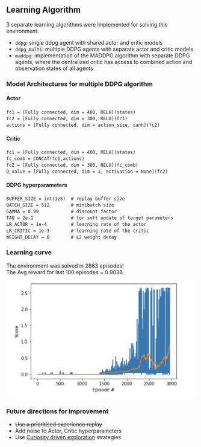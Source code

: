 ## Learning Algorithm

3 separate learning algorithms were implemented for solving this environment.
* `ddpg`: single ddpg agent with shared actor and critic models
* `ddpg_multi`: multiple DDPG agents with separate actor and critic models
* `maddpg`: implementation of the MADDPG algorithm with separate DDPG agents, where the centralized critic has access to combined action and observation states of all agents

### Model Architectures for multiple DDPG algorithm

#### Actor

`fc1 = [Fully connected, dim = 400, RELU](states)`       
`fc2 = [Fully connected, dim = 300, RELU](fc1)`        
`actions = [Fully connected, dim = action_size, tanh](fc2)`      

#### Critic

`fc1 = [Fully connected, dim = 400, RELU](states)`    
`fc_comb = CONCAT(fc1,actions)`   
`fc2 = [Fully connected, dim = 300, RELU](fc_comb)`    
`Q_value = [Fully connected, dim = 1, activation = None](fc2)`    

#### DDPG hyperparameters

`BUFFER_SIZE = int(1e5)  # replay buffer size`    
`BATCH_SIZE = 512        # minibatch size`    
`GAMMA = 0.99            # discount factor`   
`TAU = 2e-1              # for soft update of target parameters`   
`LR_ACTOR = 1e-4         # learning rate of the actor`     
`LR_CRITIC = 1e-3        # learning rate of the critic`   
`WEIGHT_DECAY = 0        # L2 weight decay`   


### Learning curve
The environment was solved in 2863 episodes!       
The Avg reward for last 100 episodes = 0.9036

![reward_plot](images/reward_plot_ddpg_multi)

### Future directions for improvement
* ~~Use a prioritised experience replay~~
* Add noise to Actor, Critic hyperparameters
* Use [Curiosity driven exploration](https://pathak22.github.io/large-scale-curiosity/) strategies

